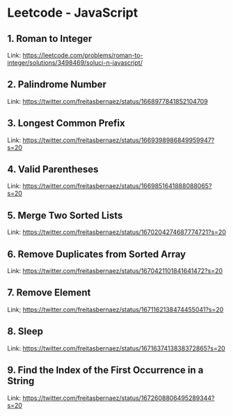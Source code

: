 # Leetcode - JavaScript 

## 1. Roman to Integer 

Link: https://leetcode.com/problems/roman-to-integer/solutions/3498469/soluci-n-javascript/

## 2. Palindrome Number
Link: https://twitter.com/freitasbernaez/status/1668977841852104709

## 3. Longest Common Prefix
Link: https://twitter.com/freitasbernaez/status/1669398986849959947?s=20

## 4. Valid Parentheses
Link: https://twitter.com/freitasbernaez/status/1669851641888088065?s=20

## 5. Merge Two Sorted Lists
Link: https://twitter.com/freitasbernaez/status/1670204274687774721?s=20

## 6. Remove Duplicates from Sorted Array
Link: https://twitter.com/freitasbernaez/status/1670421101841641472?s=20

## 7. Remove Element
Link; https://twitter.com/freitasbernaez/status/1671162138474455041?s=20

## 8. Sleep 
Link: https://twitter.com/freitasbernaez/status/1671637413838372865?s=20

## 9. Find the Index of the First Occurrence in a String
Link: https://twitter.com/freitasbernaez/status/1672608806495289344?s=20
